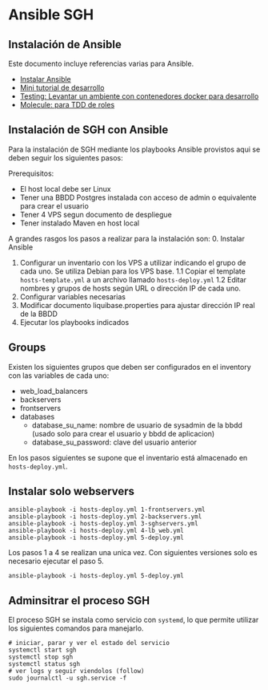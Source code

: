 # Ansible SGH

## Instalación de Ansible

Este documento incluye referencias varias para Ansible.

* [Instalar Ansible](documentacion/setup-ansible.md)
* [Mini tutorial de desarrollo](documentacion/develop.md)
* [Testing: Levantar un ambiente con contenedores docker para desarrollo](documentacion/test.md)
* [Molecule: para TDD de roles](Docker-test.md)

## Instalación de SGH con Ansible

Para la instalación de SGH mediante los playbooks Ansible provistos aqui se deben seguir los siguientes pasos:

Prerequisitos:
* El host local debe ser Linux 
* Tener una BBDD Postgres instalada con acceso de admin o equivalente para crear el usuario
* Tener 4 VPS segun documento de despliegue
* Tener instalado Maven en host local 

A grandes rasgos los pasos a realizar para la instalación son:
0. Instalar Ansible 
1. Configurar un inventario con los VPS a utilizar indicando el grupo de cada uno. Se utiliza Debian para los VPS base.
   1.1 Copiar el template `hosts-template.yml` a un archivo llamado `hosts-deploy.yml`
   1.2 Editar nombres y grupos de hosts según URL o dirección IP de cada uno. 
2. Configurar variables necesarias
3. Modificar documento liquibase.properties para ajustar dirección IP real de la BBDD 
4. Ejecutar los playbooks indicados

## Groups

Existen los siguientes grupos que deben ser configurados en el inventory con las variables de cada uno:

* web_load_balancers
* backservers
* frontservers
* databases
   * database_su_name: nombre de usuario de sysadmin de la bbdd (usado solo para crear el usuario y bbdd de aplicacion)
   * database_su_password: clave del usuario anterior

En los pasos siguientes se supone que el inventario está almacenado en `hosts-deploy.yml`.

## Instalar solo webservers

```
ansible-playbook -i hosts-deploy.yml 1-frontservers.yml
ansible-playbook -i hosts-deploy.yml 2-backservers.yml
ansible-playbook -i hosts-deploy.yml 3-sghservers.yml
ansible-playbook -i hosts-deploy.yml 4-lb_web.yml
ansible-playbook -i hosts-deploy.yml 5-deploy.yml
```

Los pasos 1 a 4 se realizan una unica vez. Con siguientes versiones solo es necesario ejecutar el paso 5.

```
ansible-playbook -i hosts-deploy.yml 5-deploy.yml
```

## Adminsitrar el proceso SGH

El proceso SGH se instala como servicio con `systemd`, lo que permite utilizar los siguientes comandos para manejarlo.

```shel
# iniciar, parar y ver el estado del servicio
systemctl start sgh
systemctl stop sgh
systemctl status sgh
# ver logs y seguir viendolos (follow)
sudo journalctl -u sgh.service -f
```
